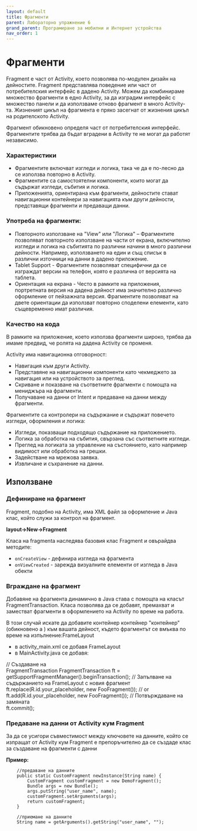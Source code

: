 ```yaml
---
layout: default
title: Фрагменти
parent: Лабораторно упражнение 6
grand_parent: Програмиране за мобилни и Интернет устройства
nav_order: 1
---
```


# Фрагменти

Fragment е част от Activity, коeто позволява по-модулен дизайн на дейностите. Fragment представлява поведение или част от потребителския интерфейс в даденo Activity. Можем да комбинираме множество фрагменти в едно Activity, за да изградим интерфейс с множество панели и да използваме отново фрагмент в много Activity-та. Жизненият цикъл на фрагмента е пряко засегнат от жизнения цикъл на родителското Activity.

Фрагмент обикновено определя част от потребителския интерфейс. Фрагментите трябва да бъдат вградени в Activity те не могат да работят независимо.

### Характеристики

* Фрагментите включват изгледи и логика, така че да е по-лесно да се използва повторно в Activity.
* Фрагментите са самостоятелни компоненти, които могат да съдържат изгледи, събития и логика.
* Приложенията, ориентирана към фрагменти, дейностите стават навигационни контейнери за навигацията към други дейности, представящи фрагменти и предаващи данни.

### Употреба на фрагменти:

* Повторното използване на "View" или "Логика" – Фрагментите позволяват повторното използване на части от екрана, включително изгледи и логика на събитията по различни начини в много различни дейности. Например, използването на един и същ списък в различни източници на данни в дадено приложение.
* Tablet Support - Фрагментите позволяват специфични да се изграждат версии на телефон, която е различна от версията на таблета.
* Ориентация на екрана - Често в рамките на приложения, портретната версия на дадена дейност има значително различно оформление от пейзажната версия. Фрагментите позволяват на двете ориентации да използват повторно споделени елементи, като същевременно имат различия.

### Качество на кода

В рамките на приложение, което използва фрагменти широко, трябва да имаме предвид, че ролята на дадена Activity се променя.

Activity има навигационна отговорност:

* Навигация към други Activity.
* Представяне на навигационни компоненти като чекмеджето за навигация или на устройството за преглед.
* Скриване и показване на съответните фрагменти с помощта на мениджъра на фрагменти.
* Получаване на данни от Intent и предаване на данни между фрагменти.

Фрагментите са контролери на съдържание и съдържат повечето изгледи, оформления и логика:

* Изгледи, показващи подходящо съдържание на приложението.
* Логика за обработка на събития, свързана със съответните изгледи.
* Преглед на логиката за управление на състоянието, като например видимост или обработка на грешки.
* Задействане на мрежова заявка.
* Извличане и съхранение на данни.

## Използване

### Дефиниране на фрагмент

Fragment, подобно на Activity, има XML файл за оформление и Java клас, който служи за контрол на фрагмент.

**layout->New->Fragment**

Класа на fragmenta наследява базовия клас Fragment и овърайдва методите:

* `onCreateView` - дефинира изгледа на фрагмента
* `onViewCreated` - зарежда визуалните елементи от изгледа в Java обекти

### Вграждане на фрагмент

Добавяне на фрагмента динамично в Java става с помощта на класът FragmentTransaction. Класа позволява да се добавят, премахват и заместват фрагменти в оформлението на Activity по време на работа.

В този случай искате да добавите контейнер контейнер "контейнер" (обикновено a ) към вашата дейност, където фрагментът се вмъква по време на изпълнение:FrameLayout

* в activity\_main.xml се добавя FrameLayout
* в MainActivity.java се добавя:

// Създаване на \
FragmentTransaction FragmentTransaction ft = getSupportFragmentManager().beginTransaction(); // Запълване на съдържанието на FrameLayout с новия фрагмент \
ft.replace(R.id.your\_placeholder, new FooFragment()); // or ft.add(R.id.your\_placeholder, new FooFragment()); // Потвърждаване на замяната \
ft.commit();

### Предаване на данни от Activity кум Fragment

За да се усигори съвместимост между ключовете на данните, който се изпращат от Activity кум Fragment е препоръчително да се създаде клас за създаване на фрагменти с данни

**Пример:**

```
    //предаване на данните
    public static CustomFragment newInstance(String name) {
        CustomFragment customFragment = new DemoFragment();
        Bundle args = new Bundle();
        args.putString("user_name", name);
        customFragment.setArguments(args);
        return customFragment;
    }
```

```
    //приемане на данните
    String name = getArguments().getString("user_name", "");	
```
